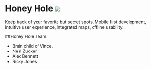 # Honey Hole ![](http://pix.iemoji.com/images/emoji/apple/ios-9/256/honey-pot.png)
Keep track of your favorite but secret spots.  Mobile first development, intuitive user experience, integrated maps, offline usability.

##Honey Hole Team
* Brain child of Vince.
* Neal Zucker
* Alex Bennett
* Ricky Jones
